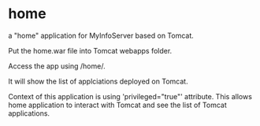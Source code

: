 # home
a "home" application for MyInfoServer based on Tomcat.

Put the home.war file into Tomcat webapps folder.

Access the app using <localhost>/home/.

It will show the list of applciations deployed on Tomcat.

Context of this application is using 'privileged="true"' attribute. This allows home application to interact with Tomcat and see the list of Tomcat applications.
